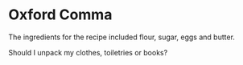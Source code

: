 # Oxford Comma

The ingredients for the recipe included flour, sugar, eggs and butter.
<!-- He enjoys reading, playing the guitar and hiking in his free time. -->
Should I unpack my clothes, toiletries or books?
<!-- You can choose to visit the museum, go hiking or relax at home. -->
